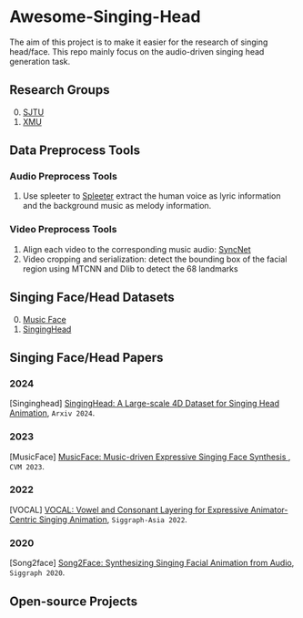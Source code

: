 # Awesome-Singing-Head
The aim of this project is to make it easier for the research of singing head/face. This repo mainly focus on the audio-driven singing head generation task. 
<!---(If you are researching in singing head generation task, can send email to: liyan22021121@gmail.com for better communication and cooperations.) -->

## Research Groups
0. [SJTU](https://wsj-sjtu.github.io/SingingHead/)
1. [XMU](https://vcg.xmu.edu.cn/)

## Data Preprocess Tools

### Audio Preprocess Tools
1. Use spleeter to [Spleeter](https://github.com/deezer/spleeter) extract the human voice as lyric information and the background music as melody information.

### Video Preprocess Tools
1. Align each video to the corresponding music audio: [SyncNet](https://github.com/joonson/syncnet_python)
2. Video cropping and serialization: detect the bounding box of the facial region using MTCNN and Dlib to detect the 68 landmarks

## Singing Face/Head Datasets
0. [Music Face](https://vcg.xmu.edu.cn/datasets/singingface/index.html)
1. [SingingHead](https://wsj-sjtu.github.io/SingingHead/)

## Singing Face/Head Papers

### 2024
<span id = "16001">[Singinghead] [SingingHead: A Large-scale 4D Dataset for Singing Head Animation](https://arxiv.org/pdf/2312.04369), `Arxiv 2024`.

### 2023
<span id = "16002">[MusicFace] [MusicFace: Music-driven Expressive Singing Face Synthesis
](https://arxiv.org/pdf/2303.14044), `CVM 2023`.

### 2022
<span id = "16004">[VOCAL] [VOCAL: Vowel and Consonant Layering for Expressive Animator-Centric Singing Animation](https://dl.acm.org/doi/10.1145/3550469.3555408), `Siggraph-Asia 2022`.

### 2020 

<span id = "16003">[Song2face] [Song2Face: Synthesizing Singing Facial Animation from Audio](https://dl.acm.org/doi/10.1145/3410700.3425435), `Siggraph 2020`.

## Open-source Projects


